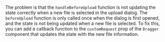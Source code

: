 The problem is that the `handleBeforeUpload` function is not updating the state correctly when a new file is selected in the upload dialog. The `beforeUpload` function is only called once when the dialog is first opened, and the state is not being updated when a new file is selected. To fix this, you can add a callback function to the `customRequest` prop of the `Dragger` component that updates the state with the new file information.
